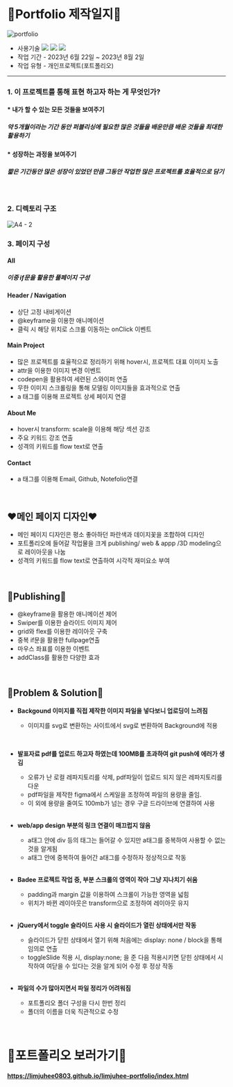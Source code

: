 # 💙Portfolio 제작일지💙

![portfolio](https://github.com/limjuhee0803/limjuhee-portfolio/assets/127369461/a6ca685b-0026-41b1-8482-c9d46bddb6a7)

- 사용기술
  <img src="https://img.shields.io/badge/html5-E34F26?style=for-the-badge&logo=html5&logoColor=white">
  <img src="https://img.shields.io/badge/css3-1572B6?style=for-the-badge&logo=css3&logoColor=white">
  <img src="https://img.shields.io/badge/javascript-F7DF1E?style=for-the-badge&logo=javascript&logoColor=white">
- 작업 기간 - 2023년 6월 22일 ~ 2023년 8월 2일
- 작업 유형 - 개인프로젝트(포트폴리오)

---

### 1. 이 프로젝트를 통해 표현 하고자 하는 게 무엇인가?

#### \* 내가 할 수 있는 모든 것들을 보여주기

##### 약 5개월이라는 기간 동안 퍼블리싱에 필요한 많은 것들을 배운만큼 배운 것들을 최대한 활용하기

#### \* 성장하는 과정을 보여주기

##### 짧은 기간동안 많은 성장이 있었던 만큼 그동안 작업한 많은 프로젝트를 효율적으로 담기

<br>

### 2. 디렉토리 구조

![A4 - 2](https://github.com/limjuhee0803/limjuhee-portfolio/assets/127369461/413d96dd-67cf-48e1-8df8-8ee10addbd99)

### 3. 페이지 구성

#### **All**

##### 이중 if문을 활용한 풀페이지 구성

#### **Header / Navigation**

- 상단 고정 내비게이션
- @keyframe을 이용한 애니메이션
- 클릭 시 해당 위치로 스크롤 이동하는 onClick 이벤트

#### **Main Project**

- 많은 프로젝트를 효율적으로 정리하기 위해 hover시, 프로젝트 대표 이미지 노출
- attr을 이용한 이미지 변경 이벤트
- codepen을 활용하여 세련된 스와이퍼 연출
- 무한 이미지 스크롤링을 통해 모델링 이미지들을 효과적으로 연출
- a 태그를 이용해 프로젝트 상세 페이지 연결

#### **About Me**

- hover시 transform: scale을 이용해 해당 섹션 강조
- 주요 키워드 강조 연출
- 성격의 키워드를 flow text로 연출

#### **Contact**

- a 태그를 이용해 Email, Github, Notefolio연결

<br>

## ❤️메인 페이지 디자인❤️

- 메인 페이지 디자인은 평소 좋아하던 파란색과 데이지꽃을 조합하여 디자인
- 포트폴리오에 들어갈 작업물을 크게 publishing/ web & appp /3D modeling으로 레이아웃을 나눔
- 성격의 키워드를 flow text로 연출하여 시각적 재미요소 부여

<br>

## 🧡Publishing🧡

- @keyframe을 활용한 애니메이션 제어
- Swiper를 이용한 슬라이드 이미지 제어
- grid와 flex를 이용한 레이아웃 구축
- 중복 if문을 활용한 fullpage연출
- 마우스 좌표를 이용한 이벤트
- addClass를 활용한 다양한 효과

<br>

## 💛Problem & Solution💛

- **Backgound 이미지를 직접 제작한 이미지 파일을 넣다보니 업로딩이 느려짐**

  - 이미지를 svg로 변환하는 사이트에서 svg로 변환하여 Background에 적용

<br>

- **발표자료 pdf를 업로드 하고자 하였는데 100MB를 초과하여 git push에 에러가 생김**

  - 오류가 난 로컬 레파지토리를 삭제, pdf파일이 업로드 되지 않은 레파지토리를 다운
  - pdf파일을 제작한 figma에서 스케일을 조정하여 파일의 용량을 줄임.
  - 이 외에 용량을 줄여도 100mb가 넘는 경우 구글 드라이브에 연결하여 사용

  <br>

- **web/app design 부분의 링크 연결이 매끄럽지 않음**

  - a태그 안에 div 등의 태그는 들어갈 수 있지만 a태그를 중복하여 사용할 수 없는 것을 알게됨
  - a태그 안에 중복하여 들어간 a태그를 수정하자 정상적으로 작동

  <br>

- **Badee 프로젝트 작업 중, 부분 스크롤의 영역이 작아 그냥 지나치기 쉬움**

  - padding과 margin 값을 이용하여 스크롤이 가능한 영역을 넓힘
  - 위치가 바뀐 레이아웃은 transform으로 조정하여 레이아웃 유지

  <br>

- **jQuery에서 toggle 슬라이드 사용 시 슬라이드가 열린 상태에서만 작동**

  - 슬라이드가 닫힌 상태에서 열기 위해 처음에는 display: none / block을 통해 임의로 연출
  - toggleSlide 적용 시, display:none; 을 준 다음 적용시키면 닫힌 상태에서 시작하여 여닫을 수 있다는 것을 알게 되어 수정 후 정상 작동

  <br>

- **파일의 수가 많아지면서 파일 정리가 어려워짐**
  - 포트폴리오 폴더 구성을 다시 한번 정리
  - 폴더의 이름을 더욱 직관적으로 수정

<br>

# 🌼포트폴리오 보러가기🌼

#### https://limjuhee0803.github.io/limjuhee-portfolio/index.html
